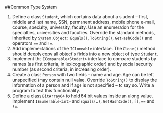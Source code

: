 ##Common Type System 
1. Define a class `Student`, which contains data about a student – first, middle and last name, SSN, permanent address, mobile phone e-mail, course, specialty, university, faculty. Use an enumeration for the specialties, universities and faculties. Override the standard methods, inherited by  `System.Object:` `Equals()`, `ToString()`, `GetHashCode()` and operators `==` and `!=`.
2. Add implementations of the `ICloneable` interface. The `Clone()` method should deeply copy all object's fields into a new object of type `Student`.
3. Implement the  `IComparable<Student>` interface to compare students by names (as first criteria, in lexicographic order) and by social security number (as second criteria, in increasing order).
4. Create a class `Person` with two fields – name and age. Age can be left unspecified (may contain null value. Override `ToString()` to display the information of a person and if age is not specified – to say so. Write a program to test this functionality.
5. Define a class `BitArray64` to hold 64 bit values inside an ulong value. Implement `IEnumerable<int>` and `Equals(…)`, `GetHashCode()`, `[]`, `==` and `!=`.




